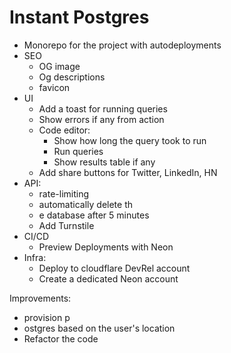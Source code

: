 # Instant Postgres


- Monorepo for the project with autodeployments
- SEO
  - OG image
  - Og descriptions
  - favicon
- UI
  - Add a toast for running queries
  - Show errors if any from action
  - Code editor:
    - Show how long the query took to run
    - Run queries
    - Show results table if any
  - Add share buttons for Twitter, LinkedIn, HN
- API:
  - rate-limiting
  - automatically delete th
  - e database after 5 minutes
  - Add Turnstile 
- CI/CD
  - Preview Deployments with Neon
- Infra:
  - Deploy to cloudflare DevRel account
  - Create a dedicated Neon account

Improvements:
- provision p
- ostgres based on the user's location
- Refactor the code






